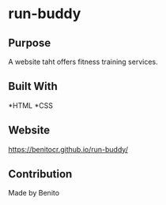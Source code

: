 # run-buddy

## Purpose 
A website taht offers fitness training services.

## Built With
*HTML
*CSS

## Website
https://benitocr.github.io/run-buddy/

## Contribution
Made  by Benito
